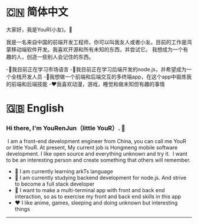# 🇨🇳 简体中文

大家好，我是YouR(小友)。👋



我是一名来自中国的前端开发工程师，你可以叫我友人或者小友。目前的工作是鸿蒙移动端软件开发。我喜欢开源和所有未知的东西，并尝试它。
我想成为一个有趣的人，创造一些别人会记住的东西。

-🔭我目前正在学习市场语言
-🌱我目前正在学习后端开发的node.js，并希望成为一个全栈开发人员
-🤔我想做一个前端和后端交互的多终端app，在这个app中锻炼我的前端和后端技能
-❤️我喜欢动漫，游戏，睡觉和做未知但有趣的事情



# 🇬🇧 English

### Hi there, I'm YouRenJun（little YouR）. 👋



​	I am a front-end development engineer from China, you can call me YouR or little YouR. At present, My current job is Hongmeng mobile software development. I like open source and everything unknown and try it.
​	I want to be an interesting person and create something that others will remember.

- 🔭 I am currently learning arkTs language
- 🌱 I am currently studying backend development for node.js. And strive to become a full stack developer
- 🤔 I want to make a multi-terminal app with front and back end interaction, so as to exercise my front and back end skills in this app
- ❤️ I like anime, games, sleeping and doing unknown but interesting things

---

